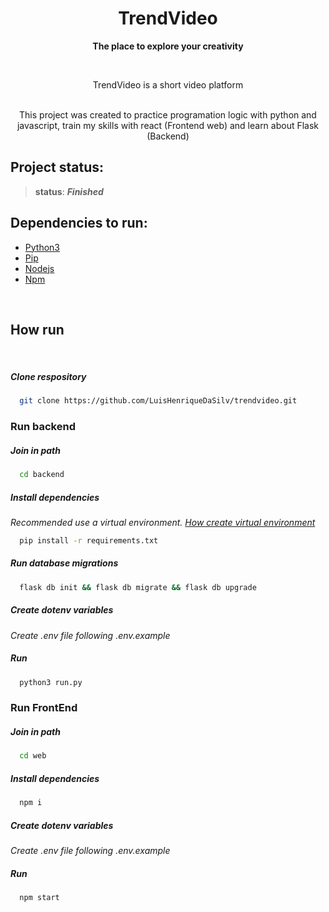 <h1 align=center><strong>TrendVideo</strong></h1>
<p align=center><strong>The place to explore your creativity</strong></p>
</br>
<p align=center>TrendVideo is a short video platform</p>
<p align=center></br>This project was created to practice programation logic with python and javascript, train my skills with react (Frontend web) and learn about Flask (Backend)</p>

## **Project status:**
> **status**: ***Finished***</br> 

## **Dependencies to run:**
- [Python3](https://www.python.org/downloads/)
- [Pip](https://pypi.org/project/pip/)
- [Nodejs](https://nodejs.org/en/)
- [Npm](https://docs.npmjs.com/getting-started)

</br>

## **How run**
</br>

##### **Clone respository**

```bash
  git clone https://github.com/LuisHenriqueDaSilv/trendvideo.git
```

### **Run backend**

##### **Join in path**

```bash
  cd backend
```

##### **Install dependencies**
*Recommended use a virtual environment. [How create virtual environment](https://docs.python.org/3/library/venv.html)*
```bash
  pip install -r requirements.txt
```

##### **Run database migrations**
```bash 
  flask db init && flask db migrate && flask db upgrade
```

##### **Create dotenv variables**
*Create .env file following .env.example*

##### **Run**
```bash
  python3 run.py
```

### **Run FrontEnd**

##### **Join in path**

```bash
  cd web
```

##### **Install dependencies**

```bash
  npm i
```

##### **Create dotenv variables**
*Create .env file following .env.example*

##### **Run**
```bash
  npm start
```
